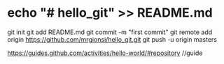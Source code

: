 # echo "# hello_git" >> README.md
git init
git add README.md
git commit -m "first commit"
git remote add origin https://github.com/mrgionsi/hello_git.git
git push -u origin masters



https://guides.github.com/activities/hello-world/#repository //guide
